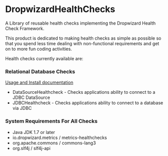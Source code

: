 # DropwizardHealthChecks
A Library of reusable health checks implementing the Dropwizard Health Check Framework.

This product is dedicated to making health checks as simple as possible so that you spend less
time dealing with non-functional requirements and get on to more fun coding activities.

Health checks currently available are:
### Relational Database Checks ###
[Usage and Install documentation](btm-DropwizardHealthChecks-jdbc/README.md)

* DataSourceHealthcheck - Checks applications ability to connect to a JDBC DataSource
* JDBCHealthcheck - Checks applications ability to connect to a database via JDBC

### System Requirements For All Checks ###
* Java JDK 1.7 or later
* io.dropwizard.metrics / metrics-healthchecks
* org.apache.commons / commons-lang3
* org.slf4j / slf4j-api
 
